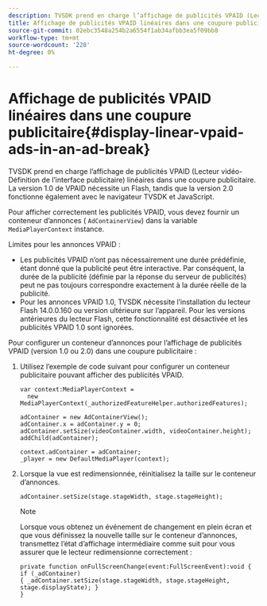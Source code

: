 ```yaml
---
description: TVSDK prend en charge l’affichage de publicités VPAID (Lecteur vidéo-Définition de l’interface publicitaire) linéaires dans une coupure publicitaire. La version 1.0 de VPAID nécessite un Flash, tandis que la version 2.0 fonctionne également avec le navigateur TVSDK et JavaScript.
title: Affichage de publicités VPAID linéaires dans une coupure publicitaire
source-git-commit: 02ebc3548a254b2a6554f1ab34afbb3ea5f09bb8
workflow-type: tm+mt
source-wordcount: '228'
ht-degree: 0%

---
```


# Affichage de publicités VPAID linéaires dans une coupure publicitaire{#display-linear-vpaid-ads-in-an-ad-break}

TVSDK prend en charge l’affichage de publicités VPAID (Lecteur vidéo-Définition de l’interface publicitaire) linéaires dans une coupure publicitaire. La version 1.0 de VPAID nécessite un Flash, tandis que la version 2.0 fonctionne également avec le navigateur TVSDK et JavaScript.

Pour afficher correctement les publicités VPAID, vous devez fournir un conteneur d’annonces ( `AdContainerView`) dans la variable `MediaPlayerContext` instance.

Limites pour les annonces VPAID :

* Les publicités VPAID n’ont pas nécessairement une durée prédéfinie, étant donné que la publicité peut être interactive. Par conséquent, la durée de la publicité (définie par la réponse du serveur de publicités) peut ne pas toujours correspondre exactement à la durée réelle de la publicité.
* Pour les annonces VPAID 1.0, TVSDK nécessite l’installation du lecteur Flash 14.0.0.160 ou version ultérieure sur l’appareil. Pour les versions antérieures du lecteur Flash, cette fonctionnalité est désactivée et les publicités VPAID 1.0 sont ignorées.

Pour configurer un conteneur d’annonces pour l’affichage de publicités VPAID (version 1.0 ou 2.0) dans une coupure publicitaire :

1. Utilisez l’exemple de code suivant pour configurer un conteneur publicitaire pouvant afficher des publicités VPAID.

   ```
   var context:MediaPlayerContext =  
     new MediaPlayerContext(_authorizedFeatureHelper.authorizedFeatures); 
   
   adContainer = new AdContainerView(); 
   adContainer.x = adContainer.y = 0; 
   adContainer.setSize(videoContainer.width, videoContainer.height); 
   addChild(adContainer); 
   
   context.adContainer = adContainer; 
   _player = new DefaultMediaPlayer(context);
   ```

1. Lorsque la vue est redimensionnée, réinitialisez la taille sur le conteneur d’annonces.

   ```
   adContainer.setSize(stage.stageWidth, stage.stageHeight);
   ```

   >[!NOTE]
   >
   >Lorsque vous obtenez un événement de changement en plein écran et que vous définissez la nouvelle taille sur le conteneur d’annonces, transmettez l’état d’affichage intermédiaire comme suit pour vous assurer que le lecteur redimensionne correctement :
   >
   >```
   >private function onFullScreenChange(event:FullScreenEvent):void { 
   >if (_adContainer) 
   >{ _adContainer.setSize(stage.stageWidth, stage.stageHeight, stage.displayState); } 
   >}
   >```
   >
